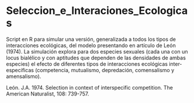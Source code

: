 # Seleccion_e_Interaciones_Ecologicas

Script en R para simular una versión, generalizada a todos los tipos de interacciones ecológicas, del modelo presentando en artículo de León (1974).
La simulación explora para dos especies sexuales (cada una con un locus bialélico y con aptitudes que dependen de las densidades de ambas especies) el efecto de diferentes tipos de interacciones ecológicas inter-especificas (competencia, mutualismo, depredación, comensalismo y amensalismo).

León. J.A. 1974. Selection in context of interspecific competition. The American Naturalist, 108: 739-757.
